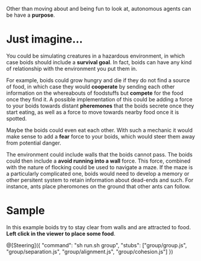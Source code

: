 Other than moving about and being fun to look at, autonomous agents can be have a **purpose**.

# Just imagine...

You could be simulating creatures in a hazardous environment, in which case boids should include a **survival goal**. In fact, boids can have any kind of relationship with the environment you put them in.

For example, boids could grow hungry and die if they do not find a source of food, in which case they would **cooperate** by sending each other information on the whereabouts of foodstuffs but **compete** for the food once they find it. A possible implementation of this could be adding a force to your boids towards distant **pheremones** that the boids secrete once they start eating, as well as a force to move towards nearby food once it is spotted. 

Maybe the boids could even eat each other. With such a mechanic it would make sense to add a **fear** force to your boids, which would steer them away from potential danger. 

The environment could include walls that the boids cannot pass. The boids could then include a **avoid running into a wall** force. This force, combined with the nature of flocking could be used to navigate a maze. If the maze is a particularly complicated one, boids would need to develop a memory or other persitent system to retain information about dead-ends and such. For instance, ants place pheromones on the ground that other ants can follow.

# Sample

In this example boids try to stay clear from walls and are attracted to food. **Left click in the viewer to place some food**.

@[Steering]({
	"command": "sh run.sh group",
	"stubs": ["group/group.js", "group/separation.js", "group/alignment.js", "group/cohesion.js"]
})